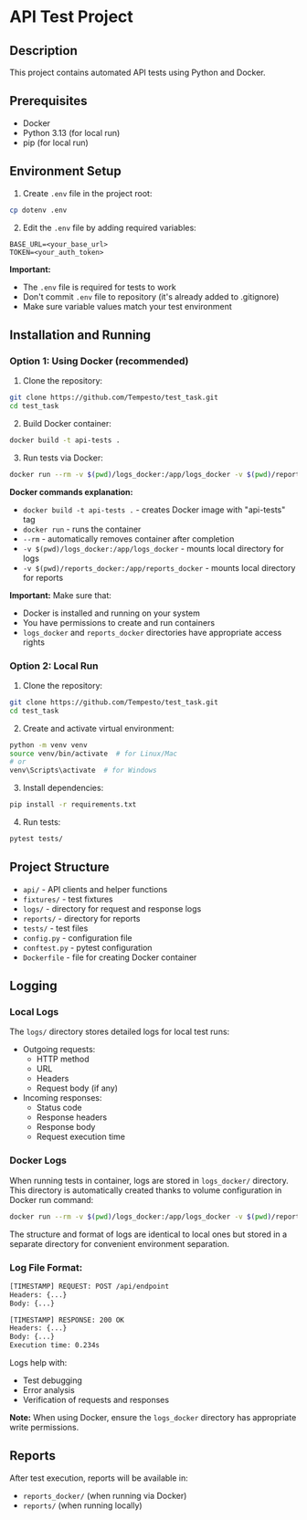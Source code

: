 # API Test Project

## Description
This project contains automated API tests using Python and Docker.

## Prerequisites
- Docker
- Python 3.13 (for local run)
- pip (for local run)

## Environment Setup

1. Create `.env` file in the project root:
```bash
cp dotenv .env
```

2. Edit the `.env` file by adding required variables:
```env
BASE_URL=<your_base_url>
TOKEN=<your_auth_token>
```

**Important:** 
- The `.env` file is required for tests to work
- Don't commit `.env` file to repository (it's already added to .gitignore)
- Make sure variable values match your test environment

## Installation and Running

### Option 1: Using Docker (recommended)

1. Clone the repository:
```bash
git clone https://github.com/Tempesto/test_task.git
cd test_task
```

2. Build Docker container:
```bash
docker build -t api-tests .
```

3. Run tests via Docker:
```bash
docker run --rm -v $(pwd)/logs_docker:/app/logs_docker -v $(pwd)/reports_docker:/app/reports_docker api-tests
```

**Docker commands explanation:**
- `docker build -t api-tests .` - creates Docker image with "api-tests" tag
- `docker run` - runs the container
- `--rm` - automatically removes container after completion
- `-v $(pwd)/logs_docker:/app/logs_docker` - mounts local directory for logs
- `-v $(pwd)/reports_docker:/app/reports_docker` - mounts local directory for reports

**Important:** Make sure that:
- Docker is installed and running on your system
- You have permissions to create and run containers
- `logs_docker` and `reports_docker` directories have appropriate access rights

### Option 2: Local Run

1. Clone the repository:
```bash
git clone https://github.com/Tempesto/test_task.git
cd test_task
```

2. Create and activate virtual environment:
```bash
python -m venv venv
source venv/bin/activate  # for Linux/Mac
# or
venv\Scripts\activate  # for Windows
```

3. Install dependencies:
```bash
pip install -r requirements.txt
```

4. Run tests:
```bash
pytest tests/
```

## Project Structure
- `api/` - API clients and helper functions
- `fixtures/` - test fixtures
- `logs/` - directory for request and response logs
- `reports/` - directory for reports
- `tests/` - test files
- `config.py` - configuration file
- `conftest.py` - pytest configuration
- `Dockerfile` - file for creating Docker container

## Logging

### Local Logs
The `logs/` directory stores detailed logs for local test runs:
- Outgoing requests:
  - HTTP method
  - URL
  - Headers
  - Request body (if any)
- Incoming responses:
  - Status code
  - Response headers
  - Response body
  - Request execution time

### Docker Logs
When running tests in container, logs are stored in `logs_docker/` directory. This directory is automatically created thanks to volume configuration in Docker run command:
```bash
docker run --rm -v $(pwd)/logs_docker:/app/logs_docker -v $(pwd)/reports_docker:/app/reports_docker api-tests
```

The structure and format of logs are identical to local ones but stored in a separate directory for convenient environment separation.

### Log File Format:
```txt
[TIMESTAMP] REQUEST: POST /api/endpoint
Headers: {...}
Body: {...}

[TIMESTAMP] RESPONSE: 200 OK
Headers: {...}
Body: {...}
Execution time: 0.234s
```

Logs help with:
- Test debugging
- Error analysis
- Verification of requests and responses

**Note:** When using Docker, ensure the `logs_docker` directory has appropriate write permissions.

## Reports
After test execution, reports will be available in:
- `reports_docker/` (when running via Docker)
- `reports/` (when running locally)
